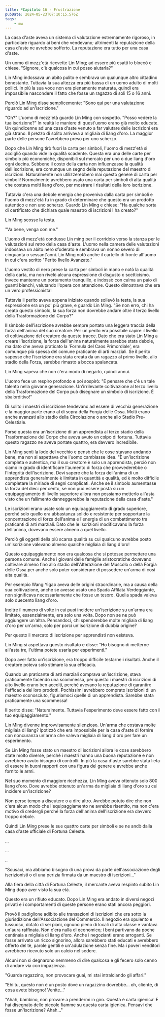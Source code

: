 ```yaml
---
title: *Capitolo 16 - Frustrazione
pubDate: 2024-05-23T07:10:15.576Z
tags:
    - mw
---
```



La casa d'aste aveva un sistema di valutazione estremamente rigoroso, in particolare riguardo ai beni che vendevano; altrimenti la reputazione della casa d'aste ne avrebbe sofferto. La reputazione era tutto per una casa d'aste.


Un uomo di mezz'età ricevette Lin Ming; ad essere più esatti lo bloccò e chiese. "Signore, c'è qualcosa in cui posso aiutarla?"


Lin Ming indossava un abito pulito e sembrava un qualunque altro cittadino benestante. Tuttavia la sua altezza era più bassa di un uomo adulto di molti pollici. In più la sua voce non era pienamente maturata, quindi era impossibile nascondere il fatto che fosse un ragazzo di soli 15 o 16 anni.


Perciò Lin Ming disse semplicemente: "Sono qui per una valutazione riguardo ad un'iscrizione."


"Oh?" L'uomo di mezz'età guardò Lin Ming con sospetto.
"Posso vedere la tua iscrizione?" In realtà le maniere di quest'uomo erano già molto educate. Un quindicenne ad una casa d'aste venuto a far valutare delle iscrizioni era già strano. Il prezzo di solito arrivava a migliaia di liang d'oro. La maggior parte delle persone l'avrebbero preso per uno scherzo.


Dopo che Lin Ming tirò fuori la carta per simboli, l'uomo di mezz'età si accigliò quando vide la qualità scadente. Questa era una delle carte per simbolo più economiche, disponibili sul mercato per uno o due liang d'oro ogni decina. Sebbene il costo della carta non influenzasse la qualità dell'iscrizione, era comunque un segno della reputazione del maestro di iscrizioni. Naturalmente non utilizzerebbero mai questo genere di carta per simboli! Normalmente avrebbero usato una carta per simboli di alta qualità che costava molti liang d'oro, per mostrare i risultati della loro iscrizione.


Tuttavia c'era una debole energia che proveniva dalla carta per simboli e l'uomo di mezz'età fu in grado di determinare che questo era un prodotto autentico e non uno scherzo. Guardò Lin Ming e chiese: "Ha qualche sorta di certificato che dichiara quale maestro di iscrizioni l'ha creato?"


Lin Ming scosse la testa.


"Va bene, venga con me."


L'uomo di mezz'età condusse Lin ming per il corridoio verso la stanza per le valutazioni sul retro della casa d'aste. L'uomo nella camera delle valutazioni indossava un abito nero sfoderato e sembrava un nonno severo di cinquanta o sessant'anni. Lin Ming notò anche il cartello di fronte all'uomo in cui c'era scritto "Perito livello Avanzato."


L'uomo vestito di nero prese la carta per simboli in mano e notò la qualità della carta, ma non rivelò alcuna espressione di disgusto o scetticismo. Invece mantenne un portamento tranquillo, e indossò con calma un paio di guanti bianchi, valutando l'opera con attenzione. Questo dimostrava che era un vero professionista!


Tuttavia il perito aveva appena iniziato quando sollevò la testa, la sua espressione era un po' più grave, e guardò Lin Ming. "Se non erro, chi ha creato questo simbolo, la sua forza non dovrebbe andare oltre il terzo livello della Trasformazione del Corpo?"


Il simbolo dell'iscrizione avrebbe sempre portato una leggera traccia della forza dell'anima del suo creatore. Per un perito era possibile capire il livello di coltivazione del creatore da queste tracce. Dato che era stato Lin Ming a creare l'iscrizione, la forza dell'anima naturalmente sarebbe stata debole, ma dato che aveva praticato la 'Formula del Caos Primordiale', era comunque più spessa del comune praticante di arti marziali. Se il perito sapesse che l'iscrizione era stata creata da un ragazzo al primo livello, allo stadio della Forza, sarebbe rimasto a bocca spalancata.


Lin Ming sapeva che non c'era modo di negarlo, quindi annuì.


L'uomo fece un respiro profondo e poi sospirò: "E pensare che c'è un tale talento nella giovane generazione. Un'irrilevante coltivazione al terzo livello della Trasformazione del Corpo può disegnare un simbolo di iscrizione. È sbalorditivo!"


Di solito i maestri di iscrizione tendevano ad essere di vecchia generazione e la maggior parte erano al di sopra della Forgia delle Ossa. Molti erano anche avanzati allo stadio della Circolazione o anche allo Stadio Pre-Celestiale.


Forse questa era un'iscrizione di un apprendista al terzo stadio della Trasformazione del Corpo che aveva avuto un colpo di fortuna. Tuttavia questo ragazzo ne aveva portate quattro, era davvero incredibile.


Lin Ming sentì la lode del vecchio e pensò che le cose stavano andando bene, ma non si aspettava che l'uomo cambiasse idea. "È un'iscrizione completa e autentica, ma il suo creatore è solo un apprendista, perciò non siamo in grado di identificare l'aumento di forza che provvederebbe o l'integrità dell'iscrizione. Devi sapere che la forza dell'anima di un apprendista generalmente è limitata in quantità e qualità, ed è molto difficile completare la miriade di segni complicati. Anche se il simbolo aumentasse la forza del dieci per cento, se non può essere posta su un equipaggiamento di livello superiore allora non possiamo metterlo all'asta visto che un fallimento danneggerebbe la reputazione della casa d'aste."


Le iscrizioni erano usate solo un equipaggiamento di grado superiore, perché solo quello era abbastanza solido e resistente per sopportare la concentrazione di forza dell'anima e l'energia di un combattimento tra praticanti di arti marziali. Dato che le iscrizioni modificavano la forza dell'anima, dovevano essere almeno a quel livello.


Perciò gli oggetti della più scarsa qualità su cui qualcuno avrebbe posto un'iscrizione valevano almeno qualche migliaia di liang d'oro!


Questo equipaggiamento non era qualcosa che si potesse permettere una persona comune. Anche i giovani delle famiglie aristocratiche dovevano coltivare almeno fino allo stadio dell'Alterazione del Muscolo o della Forgia delle Ossa per anche solo poter considerare di possedere un'arma di così alta qualità.


Per esempio Wang Yigao aveva delle origini straordinarie, ma a causa della sua coltivazione, anche se avesse usato una Spada Affilata Verdeggiante, non significava necessariamente che fosse un tesoro. Quella spada valeva solo duecento liang d'oro.


Inoltre il numero di volte in cui puoi incidere un'iscrizione su un'arma era limitato, essenzialmente, era solo una volta. Dopo non se ne può aggiungere un'altra. Pensandoci, chi spenderebbe molte migliaia di liang d'oro per un'arma, solo per porci un'iscrizione di dubbia origine?


Per questo il mercato di iscrizione per apprendisti non esisteva.


Lin Ming si aspettava questo risultato e disse: "Ho bisogno di metterne all'asta tre, l'ultima potete usarla per esperimenti."


Dopo aver fatto un'iscrizione, era troppo difficile testarne i risultati. Anche il creatore poteva solo stimare la sua efficacia.


Quando un praticante di arti marziali comprava un'iscrizione, stava praticamente facendo una scommessa, per questo i maestri di iscrizioni di alto livello erano ben accolti, perché avevano la reputazione di garantire l'efficacia dei loro prodotti.
Pochissimi avrebbero comprato iscrizioni di un maestro sconosciuto, figuriamoci quelle di un apprendista. Sarebbe stata praticamente una scommessa!


Il perito disse: "Naturalmente. Tuttavia l'esperimento deve essere fatto con il tuo equipaggiamento."


Lin Ming divenne improvvisamente silenzioso. Un'arma che costava molte migliaia di liang? Ipotizzò che era impossibile per la casa d'aste di fornire con noncuranza un'arma che valeva migliaia di liang d'oro per fare un esperimento.


Se Lin Ming fosse stato un maestro di iscrizioni allora le cose sarebbero state molto diverse, perché i maestri hanno una buona reputazione e non avrebbero avuto bisogno di controlli. In più la casa d'aste sarebbe stata lieta di essere in buoni rapporti con una figura del genere e avrebbe anche fornito le armi.


Nel suo momento di maggiore ricchezza, Lin Ming aveva ottenuto solo 800 liang d'oro.
Dove avrebbe ottenuto un'arma da migliaia di liang d'oro su cui incidere un'iscrizione?


Non perse tempo a discutere o a dire altro. Avrebbe potuto dire che non c'era alcun modo che l'equipaggiamento ne avrebbe risentito, ma non c'era motivo di credergli perché la forza dell'anima dell'iscrizione era davvero troppo debole.


Quindi Lin Ming prese le sue quattro carte per simboli e se ne andò dalla casa d'aste ufficiale di Fortuna Celeste.


...


...


..


"Scusaci, ma abbiamo bisogno di una prova da parte dell'associazione degli iscrizionisti o di una perizia firmata da un maestro di iscrizioni..."


Alla fiera della città di Fortuna Celeste, il mercante aveva respinto subito Lin Ming dopo aver visto la sua età.


Questo era un rifiuto educato. Dopo Lin Ming era andato in diversi negozi privati e i comportamenti di queste persone erano stati ancora peggiori.


Provò il padiglione adibito alle transazioni di iscrizioni che era sotto la giurisdizione dell'Associazione del Commercio. Il negozio era opulento e lussuoso, dotato di sei piani, ognuno pieno di locali di alta classe e vantava un'aura raffinata. Non c'era nulla di economico; i beni partivano da poche centinaia a migliaia di liang d'oro. Anche i negozianti erano arroganti. Se fosse arrivato un ricco signorino, allora sarebbero stati educati e avrebbero offerto del tè, parole gentili e un'adulazione senza fine. Ma i poveri venditori avrebbero ricevuto solo un calcio nel sedere.


Alcuni non si degnarono nemmeno di dire qualcosa e gli fecero solo cenno di andare via con impazienza.


"Guarda ragazzino, non provocare guai, mi stai intralciando gli affari."


"Ehi tu, questo non è un posto dove un ragazzino dovrebbe... oh, cliente, di cosa avete bisogno! Venite..."


"Ahah, bambino, non provare a prendermi in giro. Questa è carta igienica! E hai disegnato delle piccole fiamme su questa carta igienica. Pensavi che fosse un'iscrizione? Ahah..."





